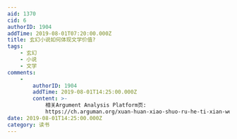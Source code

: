 ```yaml
---
aid: 1370
cid: 6
authorID: 1904
addTime: 2019-08-01T07:20:00.000Z
title: 玄幻小说如何体现文学价值?
tags:
    - 玄幻
    - 小说
    - 文学
comments:
    -
        authorID: 1904
        addTime: 2019-08-01T14:25:00.000Z
        content: >-
            相关Argument Analysis Platform页:
            https://ch.arguman.org/xuan-huan-xiao-shuo-ru-he-ti-xian-wen-xue-jie-zhi
date: 2019-08-01T14:25:00.000Z
category: 读书
---
```



